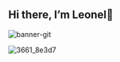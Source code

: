 ## Hi there, I’m Leonel👋
![banner-git](https://github.com/user-attachments/assets/29d96842-c195-4923-81ff-f6df43481156) 


![3661_8e3d7](https://github.com/user-attachments/assets/da9a57be-cb6b-408c-af37-84238177bb82)

<!--
**leocorrea19/leocorrea19** is a ✨ _special_ ✨ repository because its `README.md` (this file) appears on your GitHub profile.

Here are some ideas to get you started:

- 🔭 I’m currently working on ...
- 🌱 I’m currently learning ...
- 👯 I’m looking to collaborate on ...
- 🤔 I’m looking for help with ...
- 💬 Ask me about ...
- 📫 How to reach me: ...
- 😄 Pronouns: ...
- ⚡ Fun fact: ...
-->
